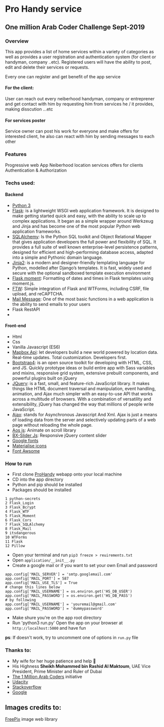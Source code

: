 # Pro Handy service
## One million Arab Coder Challenge Sept-2019
### Overview
This app provides a list of home services within a variety of categories as well as provides a user registration and authentication system (for client or handyman, company ..etc). Registered users will have the ability to post, edit and delete their services or requests.

Every one can register and get benefit of the app service
#### For the client:
User can reach out every neiberhood handyman, company or entreprener and get contact with him by requesting him from services he / it provides, making disscution ...etc

#### For services poster
Service owner can post his work for everyone and make offers for interested client, he also can react with him by sending messages to each other

### Features
Progressive web App
Neiberhood location services offers for clients 
Authentication & Authorization




### Techs used:
#### Backend
* [Python 3](https://www.python.org/download/releases/3.0/)
* [Flask](https://flask.palletsprojects.com/en/1.0.x/): is a lightweight WSGI web application framework. It is designed to make getting started quick and easy, with the ability to scale up to complex applications. It began as a simple wrapper around Werkzeug and Jinja and has become one of the most popular Python web application frameworks.
* [SQLAlchemy](https://www.sqlalchemy.org/): Is the Python SQL toolkit and Object Relational Mapper that gives application developers the full power and flexibility of SQL. It provides a full suite of well known enterprise-level persistence patterns, designed for efficient and high-performing database access, adapted into a simple and Pythonic domain language.
* [Jinja2](https://jinja.palletsprojects.com/en/2.10.x/): is a modern and designer-friendly templating language for Python, modelled after Django’s templates. It is fast, widely used and secure with the optional sandboxed template execution environment
* [Flask moment](https://github.com/miguelgrinberg/Flask-Moment): Formatting of dates and times in Flask templates using moment.js.
* [FTW](https://flask-wtf.readthedocs.io/en/stable/): Simple integration of Flask and WTForms, including CSRF, file upload, and reCAPTCHA.
* [Mail Message](https://pythonhosted.org/Flask-Mail/): One of the most basic functions in a web application is the ability to send emails to your users
* Flask RestAPI
* 
#### Front-end
* Html
* Css
* Vanilla Javascript (ES6)
* [Mapbox Api](https://mapbox.com): let developers build a new world powered by location data. Real-time updates. Total customization. Developers first.
* [Bootstrap4](https://getbootstrap.com/): is an open source toolkit for developing with HTML, CSS, and JS. Quickly prototype ideas or build  entire app with Sass variables and mixins, responsive grid system, extensive prebuilt components, and powerful plugins built on jQuery
* [JQuery](https://jquery.com): is a fast, small, and feature-rich JavaScript library. It makes things like HTML document traversal and manipulation, event handling, animation, and Ajax much simpler with an easy-to-use API that works across a multitude of browsers. With a combination of versatility and extensibility, jQuery has changed the way that millions of people write JavaScript.
* [Ajax](https://www.tutorialrepublic.com/javascript-tutorial/javascript-ajax.php): stands for Asynchronous Javascript And Xml. Ajax is just a means of loading data from the server and selectively updating parts of a web page without reloading the whole page.
* [Aos js](https://github.com/michalsnik/aos): Animate on scroll library
* [BX-Slider Js](https://bxslider.com/): Responsive jQuery content slider
* [Google fonts](https://fonts.google.com)
* [Materialise icons](https://material.io/resources/icons)
* [Font Awsome](https://fontawesome.com/)


### How to run
* First clone [ProHandy](https://github.com/Adetec/home-service) webapp onto your local machine
* CD into the app directory
* Python and pip should be installed
* Packages should  be installed
```
1 python-secrets
2 Flask_Login
3 Flask_Bcrypt
4 Flask_WTF
5 Flask_Moment
6 Flask_Cors
7 Flask_SQLAlchemy
8 Flask_Mail
9 itsdangerous
10 WTForms
11 Flask
12 Pillow
```

* Open your terminal and run ```pip3 freeze > reuirements.txt```
* Open `application/__init__.py`
* Create a google mail or if you want to set your own Email and password

```
app.config['MAIL_SERVER'] = 'smtp.googlemail.com'
app.config['MAIL_PORT'] = 587
app.config['MAIL_USE_TLS'] = True
# change this lines below
app.config['MAIL_USERNAME'] = os.environ.get('HS_DB_USER')
app.config['MAIL_PASSWORD'] = os.environ.get('HS_DB_PASS')
# by following
app.config['MAIL_USERNAME'] = 'youremail@gmail.com'
app.config['MAIL_PASSWORD'] = 'dummypassword'
```

* Make shure you're on the app root directory
* Run 'python3 run.py'
Open the app on your browser at `http://localhost:5000` and have fun

**ps**: If doesn't work, try to uncomment one of options in `run.py` file


### Thanks to:
* My wife for her huge patience and help :rose:
* His Highness **Sheikh Mohammed bin Rashid Al Maktoum**, UAE Vice President, Prime Minister and Ruler of Dubai
* [The 1 Million Arab Coders](/http://www.arabcoders.ae) initiative
* [Udacity](https://udacity.com)
* [Stackoverflow](https://stackoverflow.com)
* [Google](https://google.com)


## Images credits to:
[FreePix](freepik.com) image web library